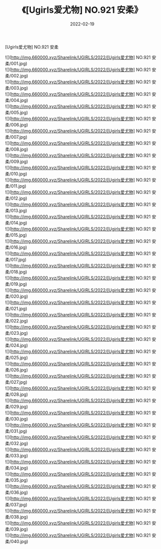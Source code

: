 ﻿---
layout: post
title:  《[Ugirls爱尤物] NO.921 安柔》
date:   2022-02-19
img: http://img.660000.xyz/Sharelink/UGIRLS/2022/[Ugirls爱尤物] NO.921 安柔/000.jpg
categories: [美女, 清纯, 唯美]
---

[Ugirls爱尤物] NO.921 安柔

 ![](http://img.660000.xyz/Sharelink/UGIRLS/2022/[Ugirls爱尤物] NO.921 安柔/001.jpg) <br>![](http://img.660000.xyz/Sharelink/UGIRLS/2022/[Ugirls爱尤物] NO.921 安柔/002.jpg) <br>![](http://img.660000.xyz/Sharelink/UGIRLS/2022/[Ugirls爱尤物] NO.921 安柔/003.jpg) <br>![](http://img.660000.xyz/Sharelink/UGIRLS/2022/[Ugirls爱尤物] NO.921 安柔/004.jpg) <br>![](http://img.660000.xyz/Sharelink/UGIRLS/2022/[Ugirls爱尤物] NO.921 安柔/005.jpg) <br>![](http://img.660000.xyz/Sharelink/UGIRLS/2022/[Ugirls爱尤物] NO.921 安柔/006.jpg) <br>![](http://img.660000.xyz/Sharelink/UGIRLS/2022/[Ugirls爱尤物] NO.921 安柔/007.jpg) <br>![](http://img.660000.xyz/Sharelink/UGIRLS/2022/[Ugirls爱尤物] NO.921 安柔/008.jpg) <br>![](http://img.660000.xyz/Sharelink/UGIRLS/2022/[Ugirls爱尤物] NO.921 安柔/009.jpg) <br>![](http://img.660000.xyz/Sharelink/UGIRLS/2022/[Ugirls爱尤物] NO.921 安柔/010.jpg) <br>![](http://img.660000.xyz/Sharelink/UGIRLS/2022/[Ugirls爱尤物] NO.921 安柔/011.jpg) <br>![](http://img.660000.xyz/Sharelink/UGIRLS/2022/[Ugirls爱尤物] NO.921 安柔/012.jpg) <br>![](http://img.660000.xyz/Sharelink/UGIRLS/2022/[Ugirls爱尤物] NO.921 安柔/013.jpg) <br>![](http://img.660000.xyz/Sharelink/UGIRLS/2022/[Ugirls爱尤物] NO.921 安柔/014.jpg) <br>![](http://img.660000.xyz/Sharelink/UGIRLS/2022/[Ugirls爱尤物] NO.921 安柔/015.jpg) <br>![](http://img.660000.xyz/Sharelink/UGIRLS/2022/[Ugirls爱尤物] NO.921 安柔/016.jpg) <br>![](http://img.660000.xyz/Sharelink/UGIRLS/2022/[Ugirls爱尤物] NO.921 安柔/017.jpg) <br>![](http://img.660000.xyz/Sharelink/UGIRLS/2022/[Ugirls爱尤物] NO.921 安柔/018.jpg) <br>![](http://img.660000.xyz/Sharelink/UGIRLS/2022/[Ugirls爱尤物] NO.921 安柔/019.jpg) <br>![](http://img.660000.xyz/Sharelink/UGIRLS/2022/[Ugirls爱尤物] NO.921 安柔/020.jpg) <br>![](http://img.660000.xyz/Sharelink/UGIRLS/2022/[Ugirls爱尤物] NO.921 安柔/021.jpg) <br>![](http://img.660000.xyz/Sharelink/UGIRLS/2022/[Ugirls爱尤物] NO.921 安柔/022.jpg) <br>![](http://img.660000.xyz/Sharelink/UGIRLS/2022/[Ugirls爱尤物] NO.921 安柔/023.jpg) <br>![](http://img.660000.xyz/Sharelink/UGIRLS/2022/[Ugirls爱尤物] NO.921 安柔/024.jpg) <br>![](http://img.660000.xyz/Sharelink/UGIRLS/2022/[Ugirls爱尤物] NO.921 安柔/025.jpg) <br>![](http://img.660000.xyz/Sharelink/UGIRLS/2022/[Ugirls爱尤物] NO.921 安柔/026.jpg) <br>![](http://img.660000.xyz/Sharelink/UGIRLS/2022/[Ugirls爱尤物] NO.921 安柔/027.jpg) <br>![](http://img.660000.xyz/Sharelink/UGIRLS/2022/[Ugirls爱尤物] NO.921 安柔/028.jpg) <br>![](http://img.660000.xyz/Sharelink/UGIRLS/2022/[Ugirls爱尤物] NO.921 安柔/029.jpg) <br>![](http://img.660000.xyz/Sharelink/UGIRLS/2022/[Ugirls爱尤物] NO.921 安柔/030.jpg) <br>![](http://img.660000.xyz/Sharelink/UGIRLS/2022/[Ugirls爱尤物] NO.921 安柔/031.jpg) <br>![](http://img.660000.xyz/Sharelink/UGIRLS/2022/[Ugirls爱尤物] NO.921 安柔/032.jpg) <br>![](http://img.660000.xyz/Sharelink/UGIRLS/2022/[Ugirls爱尤物] NO.921 安柔/033.jpg) <br>![](http://img.660000.xyz/Sharelink/UGIRLS/2022/[Ugirls爱尤物] NO.921 安柔/034.jpg) <br>![](http://img.660000.xyz/Sharelink/UGIRLS/2022/[Ugirls爱尤物] NO.921 安柔/035.jpg) <br>![](http://img.660000.xyz/Sharelink/UGIRLS/2022/[Ugirls爱尤物] NO.921 安柔/036.jpg) <br>![](http://img.660000.xyz/Sharelink/UGIRLS/2022/[Ugirls爱尤物] NO.921 安柔/037.jpg) <br>![](http://img.660000.xyz/Sharelink/UGIRLS/2022/[Ugirls爱尤物] NO.921 安柔/038.jpg) <br>![](http://img.660000.xyz/Sharelink/UGIRLS/2022/[Ugirls爱尤物] NO.921 安柔/039.jpg) <br>![](http://img.660000.xyz/Sharelink/UGIRLS/2022/[Ugirls爱尤物] NO.921 安柔/040.jpg) <br>